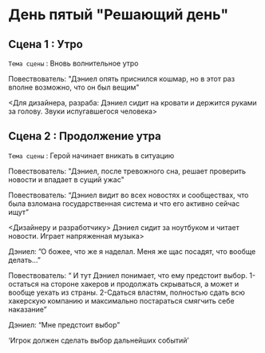 # День пятый "Решающий день"

## Сцена 1 : Утро
`Тема сцены` : Вновь волнительное утро

Повествователь: "Дэниел опять приснился кошмар, но в этот раз вполне возможно, что он был вещим"

<Для дизайнера, разраба: Дэниел сидит на кровати и держится руками за голову. Звуки испугавшегося человека>

## Сцена 2 : Продолжение утра

`Тема сцены` : Герой начинает вникать в ситуацию

Повествователь: "Дэниел, после тревожного сна, решает проверить новости и впадает в сущий ужас"

Повествователь: “Дэниел видит во всех новостях и сообществах, что была взломана государственная система и что его активно сейчас ищут”

<Дизайнеру и разработчику> Дэниел сидит за ноутбуком и читает новости. Играет напряженная музыка>

Дэниел: ”О божее, что же я наделал. Меня же щас посадят, что вообще делать…”

Повествователь: “ И тут Дэниел понимает, что ему предстоит выбор. 1-остаться на стороне хакеров и продолжать скрываться, а может и вообще уехать из страны. 2-Сдаться властям, полностью сдать всю хакерскую компанию и максимально постараться смягчить себе наказание”

Дэниел: “Мне предстоит выбор”

‘Игрок должен сделать выбор дальнейших событий’
